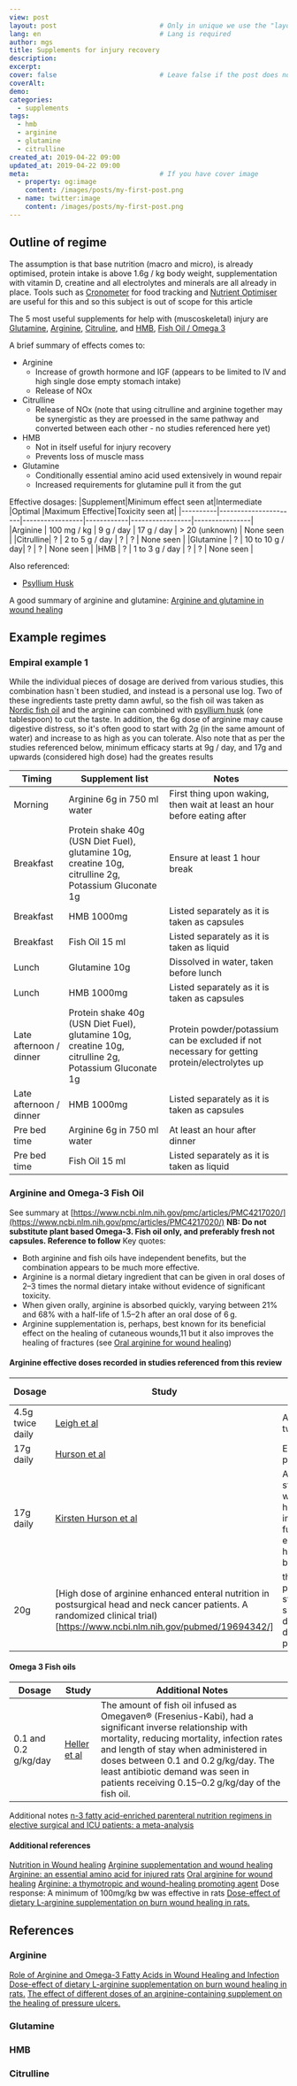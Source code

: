 ```yaml
---
view: post
layout: post                          # Only in unique we use the "layout: post"
lang: en                              # Lang is required
author: mgs
title: Supplements for injury recovery
description: 
excerpt: 
cover: false                          # Leave false if the post does not have cover image, if there is set to true
coverAlt: 
demo: 
categories:
  - supplements
tags: 
  - hmb
  - arginine
  - glutamine
  - citrulline
created_at: 2019-04-22 09:00
updated_at: 2019-04-22 09:00
meta:                                 # If you have cover image
  - property: og:image
    content: /images/posts/my-first-post.png  
  - name: twitter:image
    content: /images/posts/my-first-post.png 
---
```


## Outline of regime
The assumption is that base nutrition (macro and micro), is already optimised, protein intake is above 1.6g / kg body weight, supplementation with vitamin D, creatine and all electrolytes and minerals are all already in place. Tools such as [Cronometer](https://cronometer.com/) for food tracking and [Nutrient Optimiser](https://nutrientoptimiser.com/) are useful for this and so this subject is out of scope for this article

The 5 most useful supplements for help with (muscoskeletal) injury are [Glutamine](https://examine.com/supplements/glutamine/),
[Arginine](https://examine.com/supplements/arginine/), [Citruline](https://examine.com/supplements/citrulline/), and [HMB](https://examine.com/supplements/hmb/),
[Fish Oil / Omega 3](https://examine.com/supplements/fish-oil/)

A brief summary of effects comes to:
* Arginine
  * Increase of growth hormone and IGF (appears to be limited to IV and high single dose empty stomach intake)
  * Release of NOx
* Citrulline
  * Release of NOx (note that using citrulline and arginine together may be synergistic as they are proessed in the same pathway and converted between each other - no studies referenced here yet)
* HMB
  * Not in itself useful for injury recovery
  * Prevents loss of muscle mass
* Glutamine
  * Conditionally essential amino acid used extensively in wound repair
  * Increased requirements for glutamine pull it from the gut

Effective dosages:
|Supplement|Minimum effect seen at|Intermediate     |Optimal     |Maximum Effective|Toxicity seen at|
|----------|----------------------|-----------------|------------|-----------------|----------------|
|Arginine  | 100 mg / kg          | 9 g / day       | 17 g / day | > 20 (unknown)  | None seen      |
|Citrulline| ?                    | 2 to 5 g / day  | ?          | ?               | None seen      |
|Glutamine | ?                    | 10 to 10 g / day| ?          | ?               | None seen      |
|HMB       | ?                    | 1 to 3 g / day  | ?          | ?               | None seen      |

Also referenced:
* [Psyllium Husk](https://examine.com/supplements/psyllium/)

A good summary of arginine and glutamine: [Arginine and glutamine in wound healing](https://www.slideshare.net/reneehin23/arginine-and-glutamine-in-wound-healing)

## Example regimes
### Empiral example 1
While the individual pieces of dosage are derived from various studies, this combination hasn`t been studied, and instead is a personal use log.
Two of these ingredients taste pretty damn awful, so the fish oil was taken as [Nordic fish oil](https://www.amazon.co.uk/Nordic-Oil-Strength-Flavoured-Tested/dp/B00M772GFG/ref=asc_df_B00M772GFG/?tag=bingshoppinga-21&linkCode=df0&hvadid={creative}&hvpos={adposition}&hvnetw=o&hvrand={random}&hvpone=&hvptwo=&hvqmt=e&hvdev=c&hvdvcmdl={devicemodel}&hvlocint=&hvlocphy=&hvtargid=pla-4584207578221607&psc=1) and the arginine can combined with [psyllium husk](https://www.amazon.co.uk/Organic-Blond-Psyllium-Husk-500g/dp/B06XTHQM7S/ref=sr_1_2_sspa?crid=2AQXOGLHOERBV&keywords=psyllium+husk+powder&qid=1556025469&s=drugstore&sprefix=psyl%2Cdrugstore%2C296&sr=1-2-spons&psc=1) (one tablespoon) to cut the taste.
In addition, the 6g dose of arginine may cause digestive distress, so it's often good to start with 2g (in the same amount of water) and increase to as high as you can tolerate. Also note that as per the studies referenced below, minimum efficacy starts at 9g / day, and 17g and upwards (considered high dose) had the greates results

| Timing | Supplement list | Notes | 
| ------ | --------------- |-------|
| Morning| Arginine 6g in 750 ml water|First thing upon waking, then wait at least an hour before eating after|
| Breakfast|Protein shake 40g (USN Diet Fuel), glutamine 10g, creatine 10g, citrulline 2g, Potassium Gluconate 1g|Ensure at least 1 hour break|
| Breakfast| HMB 1000mg| Listed separately as it is taken as capsules|
| Breakfast| Fish Oil 15 ml| Listed separately as it is taken as liquid|
| Lunch| Glutamine 10g| Dissolved in water, taken before lunch|
| Lunch| HMB 1000mg| Listed separately as it is taken as capsules|
| Late afternoon / dinner| Protein shake 40g (USN Diet Fuel), glutamine 10g, creatine 10g, citrulline 2g, Potassium Gluconate 1g|Protein powder/potassium can be excluded if not necessary for getting protein/electrolytes up|
| Late afternoon / dinner| HMB 1000mg| Listed separately as it is taken as capsules|
| Pre bed time|Arginine 6g in 750 ml water|At least an hour after dinner
| Pre bed time|Fish Oil 15 ml| Listed separately as it is taken as liquid|

### Arginine and Omega-3 Fish Oil
See summary at [https://www.ncbi.nlm.nih.gov/pmc/articles/PMC4217020/](https://www.ncbi.nlm.nih.gov/pmc/articles/PMC4217020/)
__NB: Do not substitute plant based Omega-3. Fish oil only, and preferably fresh not capsules. Reference to follow__
Key quotes:
* Both arginine and fish oils have independent benefits, but the combination appears to be much more effective. 
* Arginine is a normal dietary ingredient that can be given in oral doses of 2–3 times the normal dietary intake without evidence of significant toxicity.
* When given orally, arginine is absorbed quickly, varying between 21% and 68% with a half-life of 1.5–2 h after an oral dose of 6 g.
* Arginine supplementation is, perhaps, best known for its beneficial effect on the healing of cutaneous wounds,11 but it also improves the healing of fractures (see [Oral arginine for wound healing](https://www.ncbi.nlm.nih.gov/pubmed/16416369/))

#### Arginine effective doses recorded in studies referenced from this review
|Dosage|Study|Additional Notes|
|------|-----|----------------|
|4.5g twice daily|[Leigh et al](https://www.ncbi.nlm.nih.gov/pubmed/22399084/)|Also at 9g twice daily|
|17g daily|[Hurson et al](https://www.ncbi.nlm.nih.gov/pubmed/8551652/)|Elderly populations|
|17g daily|[Kirsten Hurson et al](https://www.ncbi.nlm.nih.gov/pubmed/8342121/)|Arginine stimulates wound healing and immune function in elderly human beings.| 
|20g|[High dose of arginine enhanced enteral nutrition in postsurgical head and neck cancer patients. A randomized clinical trial)[https://www.ncbi.nlm.nih.gov/pubmed/19694342/]|the length of postoperative stay was shorter (24.3 days vs. 36.1 days, p=0.036)|

#### Omega 3 Fish oils
|Dosage|Study|Additional Notes|
|------|-----|----------------|
|0.1 and 0.2 g/kg/day|[Heller et al](https://www.ncbi.nlm.nih.gov/pubmed/16484909/)|The amount of fish oil infused as Omegaven® (Fresenius-Kabi), had a significant inverse relationship with mortality, reducing mortality, infection rates and length of stay when administered in doses between 0.1 and 0.2 g/kg/day. The least antibiotic demand was seen in patients receiving 0.15–0.2 g/kg/day of the fish oil. |

Additional notes
[n-3 fatty acid-enriched parenteral nutrition regimens in elective surgical and ICU patients: a meta-analysis](https://www.ncbi.nlm.nih.gov/pubmed/16484909/)

#### Additional references
[Nutrition in Wound healing](https://www.ncbi.nlm.nih.gov/pubmed/16799374/)
[Arginine supplementation and wound healing](https://www.ncbi.nlm.nih.gov/pubmed/16207646/)
[Arginine: an essential amino acid for injured rats](https://www.ncbi.nlm.nih.gov/pubmed/684614/)
[Oral arginine for wound healing](https://www.ncbi.nlm.nih.gov/pubmed/16416369/)
[Arginine: a thymotropic and wound-healing promoting agent](https://www.ncbi.nlm.nih.gov/pubmed/617386/)
Dose response: A minimum of 100mg/kg bw was effective in rats [Dose-effect of dietary L-arginine supplementation on burn wound healing in rats.](https://www.ncbi.nlm.nih.gov/pubmed/11717955/)


## References
### Arginine
[Role of Arginine and Omega-3 Fatty Acids in Wound Healing and Infection](https://www.ncbi.nlm.nih.gov/pmc/articles/PMC4217020/)
[Dose-effect of dietary L-arginine supplementation on burn wound healing in rats.](https://www.ncbi.nlm.nih.gov/pubmed/11717955/)
[The effect of different doses of an arginine-containing supplement on the healing of pressure ulcers.](https://www.ncbi.nlm.nih.gov/pubmed/22399084/)
### Glutamine
### HMB
### Citrulline